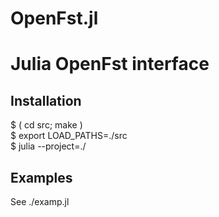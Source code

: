 # OpenFst.jl
# Julia OpenFst interface

## Installation
$  ( cd src; make )  
$  export LOAD_PATHS=./src   
$  julia --project=./  

## Examples
See ./examp.jl 
